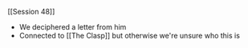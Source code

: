 [[Session 48]]
- We deciphered a letter from him
- Connected to [[The Clasp]] but otherwise we're unsure who this is